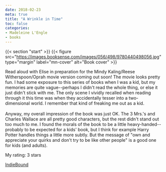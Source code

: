 ```yaml
---
date: 2018-02-23
meta: true
title: "A Wrinkle in Time"
toc: false
categories:
- Madeleine L'Engle
- books
---
```


{{< section "start" >}}
{{< figure src="https://images.booksense.com/images/056/498/9780440498056.jpg" type="margin" label="mn-cover" alt="Book cover" >}}

Read aloud with Elise in preparation for the Mindy Kaling/Reese Witherspoon/Oprah movie version coming out soon! The movie looks pretty fun. I had some exposure to this series of books when I was a kid, but my memories are quite vague--perhaps I didn't read the whole thing, or else it just didn't stick with me. The only scene I vividly recalled when reading through it this time was when they accidentally tesser into a two-dimensional world. I remember that kind of freaking me out as a kid.<br /><br />Anyway, my overall impression of the book was just OK. The 3 Mrs.'s and Charles Wallace are all pretty good characters, but the rest didn't stand out too much to me. I found the morals of the book to be a little heavy-handed--probably to be expected for a kids' book, but I think for example Harry Potter handles things a little more subtly. But the message of "own and appreciate your quirks and don't try to be like other people" is a good one for kids (and adults).

My rating: 3 stars  

[IndieBound](https://www.indiebound.org/book/9780440498056)
